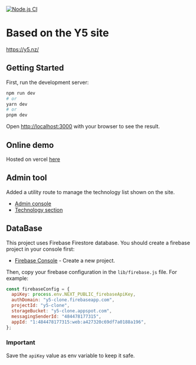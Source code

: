 [![Node.js CI](https://github.com/gabrieltaliano/y5-clone/actions/workflows/node.js.yml/badge.svg)](https://github.com/gabrieltaliano/y5-clone/actions/workflows/node.js.yml)

# Based on the Y5 site

<https://y5.nz/>

## Getting Started

First, run the development server:

```bash
npm run dev
# or
yarn dev
# or
pnpm dev
```

Open [http://localhost:3000](http://localhost:3000) with your browser to see the result.

## Online demo

Hosted on vercel [here](https://y5-clone-gabrieltaliano.vercel.app/)

## Admin tool

Added a utility route to manage the technology list shown on the site.

- [Admin console](https://y5-clone-gabrieltaliano.vercel.app/admin)
- [Technology section](https://y5-clone-gabrieltaliano.vercel.app/technologies)

## DataBase

This project uses Firebase Firestore database. You should create a firebase project in your console first:

- [Firebase Console](https://console.firebase.google.com/) - Create a new project.

Then, copy your firebase configuration in the `lib/firebase.js` file. For example:

```js
const firebaseConfig = {
  apiKey: process.env.NEXT_PUBLIC_firebaseApiKey,
  authDomain: "y5-clone.firebaseapp.com",
  projectId: "y5-clone",
  storageBucket: "y5-clone.appspot.com",
  messagingSenderId: "484478177315",
  appId: "1:484478177315:web:a427320c69df7a0188a196",
};
```

### Important

Save the `apiKey` value as env variable to keep it safe.
